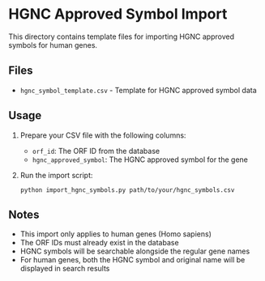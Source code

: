 # HGNC Approved Symbol Import

This directory contains template files for importing HGNC approved symbols for human genes.

## Files

- `hgnc_symbol_template.csv` - Template for HGNC approved symbol data

## Usage

1. Prepare your CSV file with the following columns:
   - `orf_id`: The ORF ID from the database
   - `hgnc_approved_symbol`: The HGNC approved symbol for the gene

2. Run the import script:
   ```
   python import_hgnc_symbols.py path/to/your/hgnc_symbols.csv
   ```

## Notes

- This import only applies to human genes (Homo sapiens)
- The ORF IDs must already exist in the database
- HGNC symbols will be searchable alongside the regular gene names
- For human genes, both the HGNC symbol and original name will be displayed in search results
